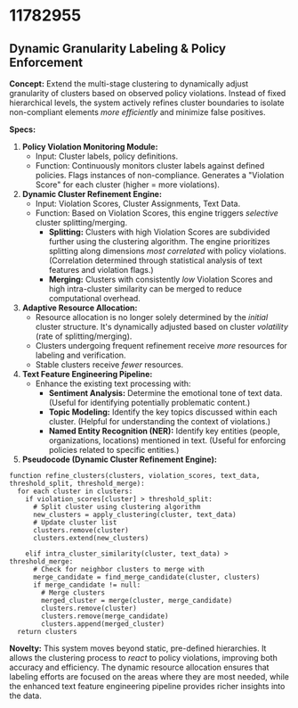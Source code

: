 # 11782955

## Dynamic Granularity Labeling & Policy Enforcement

**Concept:** Extend the multi-stage clustering to dynamically adjust granularity of clusters based on observed policy violations.  Instead of fixed hierarchical levels, the system actively refines cluster boundaries to isolate non-compliant elements *more efficiently* and minimize false positives.

**Specs:**

1.  **Policy Violation Monitoring Module:**
    *   Input:  Cluster labels, policy definitions.
    *   Function: Continuously monitors cluster labels against defined policies.  Flags instances of non-compliance.  Generates a "Violation Score" for each cluster (higher = more violations).
2.  **Dynamic Cluster Refinement Engine:**
    *   Input: Violation Scores, Cluster Assignments, Text Data.
    *   Function: Based on Violation Scores, this engine triggers *selective* cluster splitting/merging.
        *   **Splitting:** Clusters with high Violation Scores are subdivided further using the clustering algorithm.  The engine prioritizes splitting along dimensions *most correlated* with policy violations.  (Correlation determined through statistical analysis of text features and violation flags.)
        *   **Merging:** Clusters with consistently *low* Violation Scores and high intra-cluster similarity can be merged to reduce computational overhead.
3.  **Adaptive Resource Allocation:**
    *   Resource allocation is no longer solely determined by the *initial* cluster structure.  It's dynamically adjusted based on cluster *volatility* (rate of splitting/merging).  
    *   Clusters undergoing frequent refinement receive *more* resources for labeling and verification.
    *   Stable clusters receive *fewer* resources.
4.  **Text Feature Engineering Pipeline:**
    *   Enhance the existing text processing with:
        *   **Sentiment Analysis:** Determine the emotional tone of text data.  (Useful for identifying potentially problematic content.)
        *   **Topic Modeling:**  Identify the key topics discussed within each cluster. (Helpful for understanding the context of violations.)
        *   **Named Entity Recognition (NER):**  Identify key entities (people, organizations, locations) mentioned in text. (Useful for enforcing policies related to specific entities.)
5.  **Pseudocode (Dynamic Cluster Refinement Engine):**

```pseudocode
function refine_clusters(clusters, violation_scores, text_data, threshold_split, threshold_merge):
  for each cluster in clusters:
    if violation_scores[cluster] > threshold_split:
      # Split cluster using clustering algorithm
      new_clusters = apply_clustering(cluster, text_data)
      # Update cluster list
      clusters.remove(cluster)
      clusters.extend(new_clusters)

    elif intra_cluster_similarity(cluster, text_data) > threshold_merge:
      # Check for neighbor clusters to merge with
      merge_candidate = find_merge_candidate(cluster, clusters)
      if merge_candidate != null:
        # Merge clusters
        merged_cluster = merge(cluster, merge_candidate)
        clusters.remove(cluster)
        clusters.remove(merge_candidate)
        clusters.append(merged_cluster)
  return clusters
```

**Novelty:**  This system moves beyond static, pre-defined hierarchies. It allows the clustering process to *react* to policy violations, improving both accuracy and efficiency. The dynamic resource allocation ensures that labeling efforts are focused on the areas where they are most needed, while the enhanced text feature engineering pipeline provides richer insights into the data.